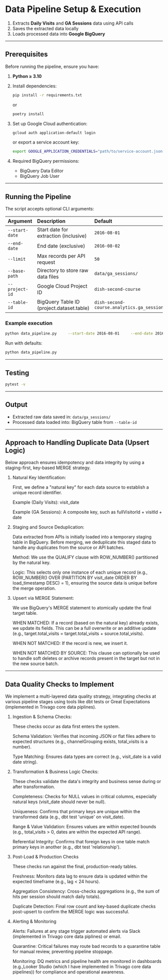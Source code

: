#  Data Pipeline Setup & Execution

1.  Extracts **Daily Visits** and **GA Sessions** data using API calls
2.  Saves the extracted data locally
3.  Loads processed data into **Google BigQuery**

------------------------------------------------------------------------

## Prerequisites

Before running the pipeline, ensure you have:

1.  **Python ≥ 3.10**

2.  Install dependencies:

    ``` sh
    pip install -r requirements.txt
    ```
    or

    ``` sh
    poetry install
    ```

3.  Set up Google Cloud authentication:

    ``` sh
    gcloud auth application-default login
    ```

    or export a service account key:

    ``` sh
    export GOOGLE_APPLICATION_CREDENTIALS="path/to/service-account.json"
    ```

4.  Required BigQuery permissions:

    -   BigQuery Data Editor
    -   BigQuery Job User

------------------------------------------------------------------------

## Running the Pipeline
The script accepts optional CLI arguments:

| Argument | Description | Default |
| :--- | :--- | :--- |
| `--start-date` | Start date for extraction (inclusive) | `2016-08-01` |
| `--end-date` | End date (exclusive) | `2016-08-02` |
| `--limit` | Max records per API request | `50` |
| `--base-path` | Directory to store raw data files | `data/ga_sessions/` |
| `--project-id` | Google Cloud Project ID | `dish-second-course` |
| `--table-id` | BigQuery Table ID (project.dataset.table) | `dish-second-course.analytics.ga_sessions` |

### Example execution

``` sh
python data_pipeline.py     --start-date 2016-08-01     --end-date 2016-08-07     --limit 50   --base-path data/ga_sessions/     --project-id dish-second-course     --table-id dish-second-course.analytics.ga_sessions
```

Run with defaults:

``` sh
python data_pipeline.py
```

------------------------------------------------------------------------

## Testing

``` sh
pytest -v
```

------------------------------------------------------------------------

## Output

-   Extracted raw data saved in: `data/ga_sessions/`
-   Processed data loaded into: BigQuery table from `--table-id`

------------------------------------------------------------------------
## Approach to Handling Duplicate Data (Upsert Logic)

Below approach ensures idempotency and data integrity by using a staging-first, key-based MERGE strategy.

1. Natural Key Identification:

    First, we define a "natural key" for each data source to establish a unique record identifier.

    Example (Daily Visits): visit_date

    Example (GA Sessions): A composite key, such as fullVisitorId + visitId + date

2. Staging and Source Deduplication:

    Data extracted from APIs is initially loaded into a temporary staging table in BigQuery. Before merging, we deduplicate this staged data to handle any duplicates from the source or API batches.

    Method: We use the QUALIFY clause with ROW_NUMBER() partitioned by the natural key.

    Logic: This selects only one instance of each unique record (e.g., ROW_NUMBER() OVER (PARTITION BY visit_date ORDER BY load_timestamp DESC) = 1), ensuring the source data is unique before the merge operation.

3. Upsert via MERGE Statement:

    We use BigQuery's MERGE statement to atomically update the final target table.

    WHEN MATCHED: If a record (based on the natural key) already exists, we update its fields. This can be a full overwrite or an additive update (e.g., target.total_visits = target.total_visits + source.total_visits).

    WHEN NOT MATCHED: If the record is new, we insert it.

    WHEN NOT MATCHED BY SOURCE: This clause can optionally be used to handle soft deletes or archive records present in the target but not in the new source batch.

----------------------------------------------------------------------------------------

## Data Quality Checks to Implement

We implement a multi-layered data quality strategy, integrating checks at various pipeline stages using tools like dbt tests or Great Expectations (implemented in Trivago core data piplines).

1. Ingestion & Schema Checks:

    These checks occur as data first enters the system.

    Schema Validation: Verifies that incoming JSON or flat files adhere to expected structures (e.g., channelGrouping exists, total_visits is a number).

    Type Matching: Ensures data types are correct (e.g., visit_date is a valid date string).

2. Transformation & Business Logic Checks:

    These checks validate the data's integrity and business sense during or after transformation.

    Completeness: Checks for NULL values in critical columns, especially natural keys (visit_date should never be null).

    Uniqueness: Confirms that primary keys are unique within the transformed data (e.g., dbt test 'unique' on visit_date).

    Range & Value Validation: Ensures values are within expected bounds (e.g., total_visits > 0, dates are within the expected API range).

    Referential Integrity: Confirms that foreign keys in one table match primary keys in another (e.g., dbt test 'relationship').

3. Post-Load & Production Checks

    These checks run against the final, production-ready tables.

    Freshness: Monitors data lag to ensure data is updated within the expected timeframe (e.g., lag < 24 hours).

    Aggregation Consistency: Cross-checks aggregations (e.g., the sum of hits per session should match daily totals).

    Duplicate Detection: Final row count and key-based duplicate checks post-upsert to confirm the MERGE logic was successful.

4. Alerting & Monitoring

    Alerts: Failures at any stage trigger automated alerts via Slack (implemented in Trivago core data piplines) or email.

    Quarantine: Critical failures may route bad records to a quarantine table for manual review, preventing pipeline stoppage.

    Monitoring: DQ metrics and pipeline health are monitored in dashboards (e.g.,Looker Studio (which I have implemented in Trivago core data pipelines)) for compliance and operational awareness.